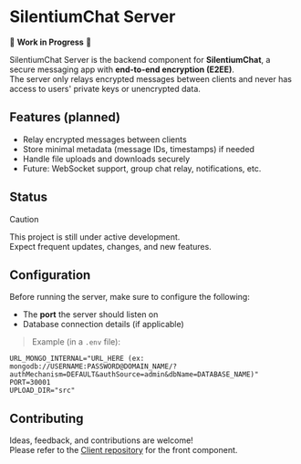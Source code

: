 # SilentiumChat Server

🚧 **Work in Progress** 🚧

SilentiumChat Server is the backend component for **SilentiumChat**, a secure messaging app with **end-to-end encryption (E2EE)**.  
The server only relays encrypted messages between clients and never has access to users' private keys or unencrypted data.

## Features (planned)

- Relay encrypted messages between clients
- Store minimal metadata (message IDs, timestamps) if needed
- Handle file uploads and downloads securely
- Future: WebSocket support, group chat relay, notifications, etc.

## Status

> [!CAUTION]
> This project is still under active development.  
> Expect frequent updates, changes, and new features.

## Configuration

Before running the server, make sure to configure the following:  

- The **port** the server should listen on
- Database connection details (if applicable)

> Example (in a `.env` file):
```env
URL_MONGO_INTERNAL="URL_HERE (ex: mongodb://USERNAME:PASSWORD@DOMAIN_NAME/?authMechanism=DEFAULT&authSource=admin&dbName=DATABASE_NAME)"
PORT=30001
UPLOAD_DIR="src"
```

## Contributing

Ideas, feedback, and contributions are welcome!  
Please refer to the [Client repository](https://github.com/matsamaaa/SilentiumChat-Client) for the front component.
